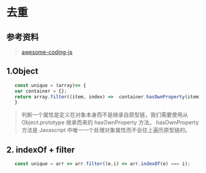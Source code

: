 # 去重
## 参考资料
> [awesome-coding-js](http://www.conardli.top/docs/JavaScript/%E6%95%B0%E7%BB%84%E5%8E%BB%E9%87%8D%E3%80%81%E6%89%81%E5%B9%B3%E3%80%81%E6%9C%80%E5%80%BC.html#%E5%8E%BB%E9%87%8D)
## 1.Object

 ```javascript
    const unique = (array)=> {
    var container = {};
    return array.filter((item, index) =>  container.hasOwnProperty(item) ? false : (container[item] = true));
    }
  ```

> 判断一个属性是定义在对象本身而不是继承自原型链，我们需要使用从 Object.prototype 继承而来的 hasOwnProperty 方法。
hasOwnProperty 方法是 Javascript 中唯一一个处理对象属性而不会往上遍历原型链的。

## 2. indexOf + filter
 ```javascript
    const unique = arr => arr.filter((e,i) => arr.indexOf(e) === i);
  ```